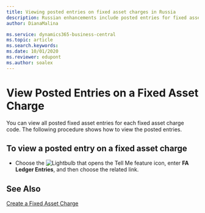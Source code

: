 ```yaml
---
title: Viewing posted entries on fixed asset charges in Russia
description: Russian enhancements include posted entries for fixed asset charges.
author: DianaMalina

ms.service: dynamics365-business-central
ms.topic: article
ms.search.keywords:
ms.date: 10/01/2020
ms.reviewer: edupont
ms.author: soalex
---
```


# View Posted Entries on a Fixed Asset Charge

You can view all posted fixed asset entries for each fixed asset charge code. The following procedure shows how to view the posted entries.

## To view a posted entry on a fixed asset charge

- Choose the ![Lightbulb that opens the Tell Me feature](../../media/ui-search/search_small.png "Tell me what you want to do") icon, enter **FA Ledger Entries**, and then choose the related link.

## See Also

[Create a Fixed Asset Charge](How-to-Create-a-Fixed-Asset-Charge.md)  
